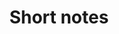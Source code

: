 ---
title: "Short notes"
layout: 'layouts/home.html'
list: true
postHeader: "Reading time one minute or less"
pagination:
  data: collections.notes
  size: 5
  alias: posts
paginationPrevText: 'Newer posts'
paginationNextText: 'Older posts'
paginationAnchor: '#post-list'
highlight: "quinary"
accentHighlight: "quaternary"
p5: true
p5scripts: [scripts/boid.js, /scripts/logic.js]
sketchAlt: Boids flocking simulation, inspired Coding Train, with a twist of touch interaction
---